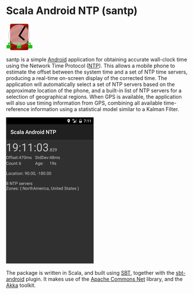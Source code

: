 # Scala Android NTP (santp)

![logo](src/main/res/drawable-hdpi/santp_icon.png)

santp is a simple
[Android](https://developer.android.com/index.html) application
for obtaining accurate wall-clock time
using the Network Time Protocol
([NTP](https://en.wikipedia.org/wiki/Network_Time_Protocol)).
This allows a mobile phone to estimate the offset between
the system time and a set of NTP time servers,
producing a real-time on-screen display of the corrected time.
The application will automatically select a set of NTP servers
based on the approximate location of the phone,
and a built-in list of NTP servers for a selection
of geographical regions.
When GPS is available, the application will also use
timing information from GPS, combining all available
time-reference information using a statistical model
similar to a Kalman Filter.

![screenshot](screenshot.png)

The package is written in Scala,
and built using [SBT](http://www.scala-sbt.org/), together with
the [sbt-android](https://github.com/scala-android/sbt-android) plugin.
It makes use of the
[Apache Commons Net](https://commons.apache.org/proper/commons-net/) library,
and the [Akka](http://akka.io/) toolkit.
